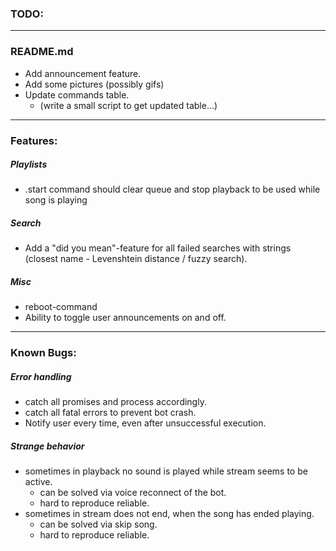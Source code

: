 ### **TODO:** ###

---

### README.md ###
- Add announcement feature.
- Add some pictures (possibly gifs)
- Update commands table.
	- (write a small script to get updated table...)

---

### Features: ###

##### Playlists #####
- .start command should clear queue and stop playback to be used while song is playing

##### Search #####
- Add a "did you mean"-feature for all failed searches with strings (closest name - Levenshtein distance / fuzzy search).

##### Misc #####
- reboot-command
- Ability to toggle user announcements on and off.

---

### Known Bugs: ###

##### Error handling #####
- catch all promises and process accordingly.
- catch all fatal errors to prevent bot crash.
- Notify user every time, even after unsuccessful execution.

##### Strange behavior #####
- sometimes in playback no sound is played while stream seems to be active.
	- can be solved via voice reconnect of the bot.
	- hard to reproduce reliable.
- sometimes in stream does not end, when the song has ended playing.
	- can be solved via skip song.
	- hard to reproduce reliable.
